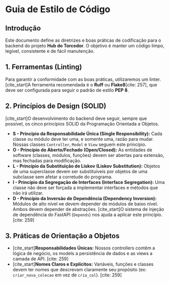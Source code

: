 # Guia de Estilo de Código

## Introdução

Este documento define as diretrizes e boas práticas de codificação para o backend do projeto **Hub do Torcedor**. O objetivo é manter um código limpo, legível, consistente e de fácil manutenção.

## 1. Ferramentas (Linting)

Para garantir a conformidade com as boas práticas, utilizaremos um linter. [cite_start]A ferramenta recomendada é o **Ruff** ou **Flake8**[cite: 257], que deve ser configurada para seguir o padrão de estilo **PEP 8**.

## 2. Princípios de Design (SOLID)

[cite_start]O desenvolvimento do backend deve seguir, sempre que possível, os cinco princípios SOLID da Programação Orientada a Objetos.

* **S - Princípio da Responsabilidade Única (Single Responsibility):** Cada classe ou módulo deve ter uma, e somente uma, razão para mudar. Nossas classes `Controller`, `Model` e `View` seguem este princípio.
* **O - Princípio do Aberto/Fechado (Open/Closed):** As entidades de software (classes, módulos, funções) devem ser abertas para extensão, mas fechadas para modificação.
* **L - Princípio da Substituição de Liskov (Liskov Substitution):** Objetos de uma superclasse devem ser substituíveis por objetos de uma subclasse sem afetar a corretude do programa.
* **I - Princípio da Segregação de Interfaces (Interface Segregation):** Uma classe não deve ser forçada a implementar interfaces e métodos que não irá utilizar.
* **D - Princípio da Inversão de Dependência (Dependency Inversion):** Módulos de alto nível не devem depender de módulos de baixo nível. Ambos devem depender de abstrações. [cite_start]O sistema de injeção de dependência do FastAPI (`Depends`) nos ajuda a aplicar este princípio. [cite: 259]

## 3. Práticas de Orientação a Objetos

* [cite_start]**Responsabilidades Únicas:** Nossos controllers contêm a lógica de negócio, os models a persistência de dados e as views a camada de API. [cite: 259]
* [cite_start]**Nomes Claros e Explícitos:** Variáveis, funções e classes devem ter nomes que descrevam claramente seu propósito (ex: `criar_nova_colecao` em vez de `cria_col`). [cite: 259]